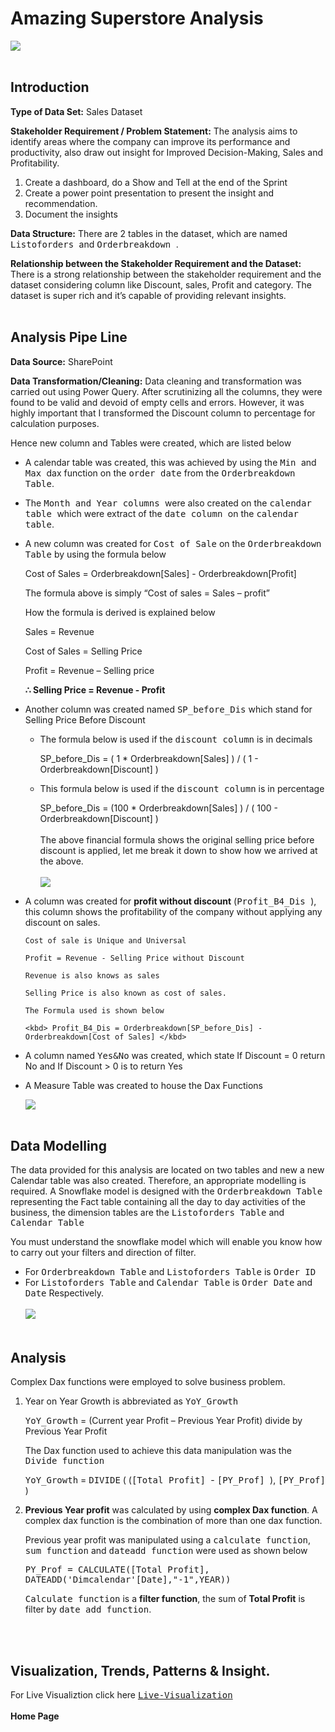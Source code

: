 ##
# Amazing Superstore Analysis

![](Home-Electronics.jpg)
<br><br>
## Introduction

**Type of Data Set:**  Sales Dataset 

**Stakeholder Requirement / Problem Statement:** The analysis aims to identify areas where the company can improve its performance and productivity, also draw out insight for Improved Decision-Making, Sales and Profitability. 
1. Create a dashboard, do a Show and Tell at the end of the Sprint
2. Create a power point presentation to present the insight and recommendation.
3. Document the insights

**Data Structure:** There are 2 tables in the dataset, which are named <kbd> Listoforders </kbd> and <kbd> Orderbreakdown </kbd>.

**Relationship between the Stakeholder Requirement and the Dataset:** There is a strong relationship between the stakeholder requirement and the dataset considering column like Discount, sales, Profit and category. The dataset is super rich and it’s capable of providing relevant insights.
<br><br>
## Analysis Pipe Line

**Data Source:** SharePoint

**Data Transformation/Cleaning:** Data cleaning and transformation was carried out using Power Query. After scrutinizing all the columns, they were found to be valid and devoid of empty cells and errors. However, it was highly important that I transformed the Discount column to percentage for calculation purposes.

Hence new column and Tables were created, which are listed below
- A calendar table was created, this was achieved by using the <kbd> Min </kbd> and <kbd> Max </kbd> dax function on the <kbd> order date</kbd> from the <kbd>Orderbreakdown Table</kbd>.
- The <kbd>Month and Year columns </kbd> were also created on the <kbd>calendar table </kbd> which were extract of the <kbd>date column </kbd> on the <kbd>calendar table</kbd>.
- A new column was created for <kbd>Cost of Sale</kbd> on the <kbd>Orderbreakdown Table</kbd> by using the formula below
  
   Cost of Sales = Orderbreakdown[Sales] - Orderbreakdown[Profit]

   The formula above is simply “Cost of sales = Sales – profit”

   How the formula is derived is explained below
  
   Sales = Revenue

   Cost of Sales = Selling Price

   Profit = Revenue – Selling price

   **∴ Selling Price = Revenue - Profit**

- Another column was created named <kbd>SP_before_Dis</kbd> which stand for Selling Price Before Discount

   - The formula below is used if the <kbd>discount column</kbd> is in decimals
     
     SP_before_Dis = ( 1 * Orderbreakdown[Sales] ) / ( 1 - Orderbreakdown[Discount] )

   - This formula below is used if the <kbd>discount column</kbd> is in percentage 

     SP_before_Dis = (100 * Orderbreakdown[Sales] ) / ( 100 - Orderbreakdown[Discount] )
     <br><br>
   The above financial formula shows the original selling price before discount is applied, let me break it down to show how we arrived at the above.
   <br><br>
     ![](Formula2.png)

- A column was created for **profit without discount** (<kbd>Profit_B4_Dis </kbd>), this column shows the profitability of the company without applying any discount on sales.

      Cost of sale is Unique and Universal
  
      Profit = Revenue - Selling Price without Discount
  
      Revenue is also knows as sales
  
      Selling Price is also known as cost of sales.
  
      The Formula used is shown below
  
      <kbd> Profit_B4_Dis = Orderbreakdown[SP_before_Dis] - Orderbreakdown[Cost of Sales] </kbd>

 - A column named <kbd>Yes&No</kbd> was created, which state If Discount = 0 return No and If Discount > 0 is to return Yes
 - A Measure Table was created to house the Dax Functions

   ![](Table.png)
   <br><br>
## Data Modelling 

The data provided for this analysis are located on two tables and new a new Calendar table was also created. 
Therefore, an appropriate modelling is required. A Snowflake model is designed with the <kbd>Orderbreakdown Table</kbd> representing the Fact table containing all the day to day activities of the business, the dimension tables are the <kbd>Listoforders Table</kbd> and <kbd>Calendar Table</kbd>

You must understand the snowflake model which will enable you know how to carry out your filters and direction of filter.

   - 	For <kbd>Orderbreakdown Table</kbd> and <kbd>Listoforders Table</kbd> is <kbd>Order ID</kbd>
   - 	For <kbd>Listoforders Table</kbd>  and <kbd>Calendar Table</kbd> is <kbd>Order Date</kbd> and <kbd>Date</kbd> Respectively.
<br><br>
![](Snowflake.png)
<br><br>
## Analysis

Complex Dax functions were employed to solve business problem.

   1. Year on Year Growth is abbreviated as <kbd>YoY_Growth</kbd>
   
      <kbd>YoY_Growth</kbd> = (Current year Profit – Previous Year Profit) divide by Previous Year Profit
      
      The Dax function used to achieve this data manipulation was the <kbd>Divide function</kbd>
      
       <kbd>YoY_Growth</kbd> = <kbd>DIVIDE</kbd> ( (<kbd>[Total Profit] </kbd> - <kbd> [PY_Prof] </kbd>), <kbd> [PY_Prof]</kbd> )
      
  2. **Previous Year profit** was calculated by using **complex Dax function**. A complex dax function is the combination of more than one dax function.
     
     Previous year profit was manipulated using a <kbd>calculate function</kbd>, <kbd>sum function</kbd> and <kbd>dateadd function</kbd> were used as shown below

     <kbd>PY_Prof = CALCULATE([Total Profit], DATEADD('Dimcalendar'[Date],"-1",YEAR))</kbd>

     <kbd>Calculate function</kbd> is a **filter function**, the sum of **Total Profit** is filter by <kbd>date add function</kbd>.

<br><br>
## Visualization, Trends, Patterns & Insight.  

 For Live Visualiztion click here <kbd>[Live-Visualization](https://app.powerbi.com/view?r=eyJrIjoiMzczYjA0YzItYTgzZi00MTk0LTk4ZTYtN2U4MDdjYzk2ZjQ3IiwidCI6IjU0OGU5MDRlLTY2MDEtNGQ0My1iZmY3LTYzZGRlZTRjOWVlNiJ9 )</kbd>
<br><br>
**Home Page**

    

    

